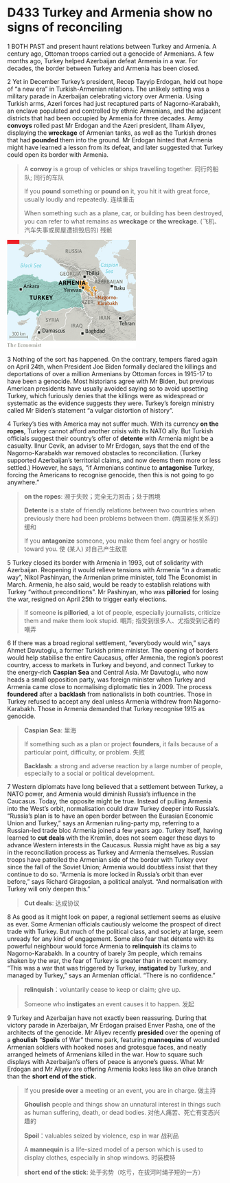 # D433 Turkey and Armenia show no signs of reconciling
1 BOTH PAST and present haunt relations between Turkey and Armenia. A century ago, Ottoman troops carried out a genocide of Armenians. A few months ago, Turkey helped Azerbaijan defeat Armenia in a war. For decades, the border between Turkey and Armenia has been closed.

2 Yet in December Turkey’s president, Recep Tayyip Erdogan, held out hope of “a new era” in Turkish-Armenian relations. The unlikely setting was a military parade in Azerbaijan celebrating victory over Armenia. Using Turkish arms, Azeri forces had just recaptured parts of Nagorno-Karabakh, an enclave populated and controlled by ethnic Armenians, and the adjacent districts that had been occupied by Armenia for three decades. Army **convoys** rolled past Mr Erdogan and the Azeri president, Ilham Aliyev, displaying the **wreckage** of Armenian tanks, as well as the Turkish drones that had **pounded** them into the ground. Mr Erdogan hinted that Armenia might have learned a lesson from its defeat, and later suggested that Turkey could open its border with Armenia.

> A **convoy** is a group of vehicles or ships travelling together. 同行的船队; 同行的车队
>
> If you **pound** something or **pound on** it, you hit it with great force, usually loudly and repeatedly. 连续重击
>
> When something such as a plane, car, or building has been destroyed, you can refer to what remains as **wreckage** or **the wreckage**. (飞机、汽车失事或房屋遭损毁后的) 残骸
>

![](./img/boxcn8bX8xzZ0lw3K6YCahZWXUg.png)

3 Nothing of the sort has happened. On the contrary, tempers flared again on April 24th, when President Joe Biden formally declared the killings and deportations of over a million Armenians by Ottoman forces in 1915-17 to have been a genocide. Most historians agree with Mr Biden, but previous American presidents have usually avoided saying so to avoid upsetting Turkey, which furiously denies that the killings were as widespread or systematic as the evidence suggests they were. Turkey’s foreign ministry called Mr Biden’s statement “a vulgar distortion of history”.

4 Turkey’s ties with America may not suffer much. With its currency **on the ropes**, Turkey cannot afford another crisis with its NATO ally. But Turkish officials suggest their country’s offer of **detente** with Armenia might be a casualty. Ilnur Cevik, an adviser to Mr Erdogan, says that the end of the Nagorno-Karabakh war removed obstacles to reconciliation. (Turkey supported Azerbaijan’s territorial claims, and now deems them more or less settled.) However, he says, “if Armenians continue to **antagonise** Turkey, forcing the Americans to recognise genocide, then this is not going to go anywhere.”

> **on the ropes**: 濒于失败；完全无力回击；处于困境
>
> **Detente** is a state of friendly relations between two countries when previously there had been problems between them. (两国紧张关系的)缓和
>
> If you **antagonize** someone, you make them feel angry or hostile toward you. 使 (某人) 对自己产生敌意
>


5 Turkey closed its border with Armenia in 1993, out of solidarity with Azerbaijan. Reopening it would relieve tensions with Armenia “in a dramatic way”, Nikol Pashinyan, the Armenian prime minister, told The Economist in March. Armenia, he also said, would be ready to establish relations with Turkey “without preconditions”. Mr Pashinyan, who was **pilloried** for losing the war, resigned on April 25th to trigger early elections.

> If someone **is pilloried**, a lot of people, especially journalists, criticize them and make them look stupid. 嘲弄; 指受到很多人、尤指受到记者的嘲弄
>


6 If there was a broad regional settlement, “everybody would win,” says Ahmet Davutoglu, a former Turkish prime minister. The opening of borders would help stabilise the entire Caucasus, offer Armenia, the region’s poorest country, access to markets in Turkey and beyond, and connect Turkey to the energy-rich **Caspian Sea** and Central Asia. Mr Davutoglu, who now heads a small opposition party, was foreign minister when Turkey and Armenia came close to normalising diplomatic ties in 2009. The process **foundered** after a **backlash** from nationalists in both countries. Those in Turkey refused to accept any deal unless Armenia withdrew from Nagorno-Karabakh. Those in Armenia demanded that Turkey recognise 1915 as genocide.

> **Caspian Sea**: 里海
>
> If something such as a plan or project **founders**, it fails because of a particular point, difficulty, or problem. 失败
>
> **Backlash**:  a strong and adverse reaction by a large number of people, especially to a social or political development.
>


7 Western diplomats have long believed that a settlement between Turkey, a NATO power, and Armenia would diminish Russia’s influence in the Caucasus. Today, the opposite might be true. Instead of pulling Armenia into the West’s orbit, normalisation could draw Turkey deeper into Russia’s. “Russia’s plan is to have an open border between the Eurasian Economic Union and Turkey,” says an Armenian ruling-party mp, referring to a Russian-led trade bloc Armenia joined a few years ago. Turkey itself, having learned to **cut deals** with the Kremlin, does not seem eager these days to advance Western interests in the Caucasus. Russia might have as big a say in the reconciliation process as Turkey and Armenia themselves. Russian troops have patrolled the Armenian side of the border with Turkey ever since the fall of the Soviet Union; Armenia would doubtless insist that they continue to do so. “Armenia is more locked in Russia’s orbit than ever before,” says Richard Giragosian, a political analyst. “And normalisation with Turkey will only deepen this.”

> **Cut deals**:  达成协议
>


8 As good as it might look on paper, a regional settlement seems as elusive as ever. Some Armenian officials cautiously welcome the prospect of direct trade with Turkey. But much of the political class, and society at large, seem unready for any kind of engagement. Some also fear that détente with its powerful neighbour would force Armenia to **relinquish** its claims to Nagorno-Karabakh. In a country of barely 3m people, which remains shaken by the war, the fear of Turkey is greater than in recent memory. “This was a war that was triggered by Turkey, **instigated** by Turkey, and managed by Turkey,” says an Armenian official. “There is no confidence.”

> **relinquish**：voluntarily cease to keep or claim; give up.
>
> Someone who **instigates** an event causes it to happen. 发起
>


9 Turkey and Azerbaijan have not exactly been reassuring. During that victory parade in Azerbaijan, Mr Erdogan praised Enver Pasha, one of the architects of the genocide. Mr Aliyev recently **presided** over the opening of a **ghoulish** “**Spoils** of War” theme park, featuring **mannequins** of wounded Armenian soldiers with hooked noses and grotesque faces, and neatly arranged helmets of Armenians killed in the war. How to square such displays with Azerbaijan’s offers of peace is anyone’s guess. What Mr Erdogan and Mr Aliyev are offering Armenia looks less like an olive branch than the **short end of the stick.**

> If you **preside over** a meeting or an event, you are in charge. 做主持
>
> **Ghoulish** people and things show an unnatural interest in things such as human suffering, death, or dead bodies. 对他人痛苦、死亡有变态兴趣的
>
> **Spoil**：valuables seized by violence, esp in war 战利品
>
> A **mannequin** is a life-sized model of a person which is used to display clothes, especially in shop windows. 时装模特
>
> **short end of the stick**: 处于劣势（吃亏，在拔河时绳子短的一方）
>


